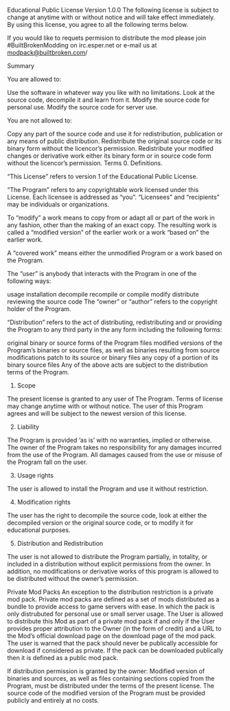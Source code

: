 Educational Public License
Version 1.0.0
The following license is subject to change at anytime with or without notice and will take effect immediately. By using this license, you agree to all the following terms below.

If you would like to requets permision to distribute the mod please join #BuiltBrokenModding on irc.esper.net or e-mail us at modpack@builtbroken.com/

Summary

You are allowed to:

Use the software in whatever way you like with no limitations.
Look at the source code, decompile it and learn from it.
Modify the source code for personal use.
Modify the source code for server use.

You are not allowed to:

Copy any part of the source code and use it for redistribution, publication or any means of public distribution.
Redistribute the original source code or its binary form without the licencor’s permission.
Redistribute your modified changes or derivative work either its binary form or in source code form without the licencor’s permission.
Terms
0. Definitions.

“This License” refers to version 1 of the Educational Public License.

“The Program” refers to any copyrightable work licensed under this License. Each licensee is addressed as “you”. “Licensees” and “recipients” may be individuals or organizations.

To “modify” a work means to copy from or adapt all or part of the work in any fashion, other than the making of an exact copy. The resulting work is called a “modified version” of the earlier work or a work “based on” the earlier work.

A “covered work” means either the unmodified Program or a work based on the Program.

The “user” is anybody that interacts with the Program in one of the following ways:

usage
installation
decompile
recompile or compile
modify
distribute
reviewing the source code
The “owner” or “author” refers to the copyright holder of the Program.

“Distribution” refers to the act of distributing, redistributing and or providing the Program to any third party in the any form including the following forms:

original binary or source forms of the Program files
modified versions of the Program’s binaries or source files, as well as binaries resulting from source modifications
patch to its source or binary files
any copy of a portion of its binary source files
Any of the above acts are subject to the distribution terms of the Program.

1. Scope

The present license is granted to any user of The Program. Terms of license may change anytime with or without notice. The user of this Program agrees and will be subject to the newest version of this license.

2. Liability

The Program is provided ‘as is’ with no warranties, implied or otherwise. The owner of the Program takes no responsibility for any damages incurred from the use of the Program. All damages caused from the use or misuse of the Program fall on the user.

3. Usage rights

The user is allowed to install the Program and use it without restriction.

4. Modification rights

The user has the right to decompile the source code, look at either the decompiled version or the original source code, or to modify it for educational purposes.

5. Distribution and Redistribution

The user is not allowed to distribute the Program partially, in totality, or included in a distribution without explicit permissions from the owner. In addition, no modifications or derivative works of this program is allowed to be distributed without the owner’s permission.

Private Mod Packs
An exception to the distribution restriction is a private mod pack. Private mod packs are defined as a set of mods distributed as a bundle to provide access to game servers with ease. In which the pack is only distrubuted for personal use or small server usage. The User is allowed to distribute this Mod as part of a private mod pack if and only if the User provides proper attribution to the Owner (in the form of credit) and a URL to the Mod’s official download page on the download page of the mod pack. The user is warned that the pack should never be publically accessible for download if considered as private. If the pack can be downloaded publically then it is defined as a public mod pack.

If distribution permission is granted by the owner:
Modified version of binaries and sources, as well as files containing sections copied from the Program, must be distributed under the terms of the present license. The source code of the modified version of the Program must be provided publicly and entirely at no costs.
